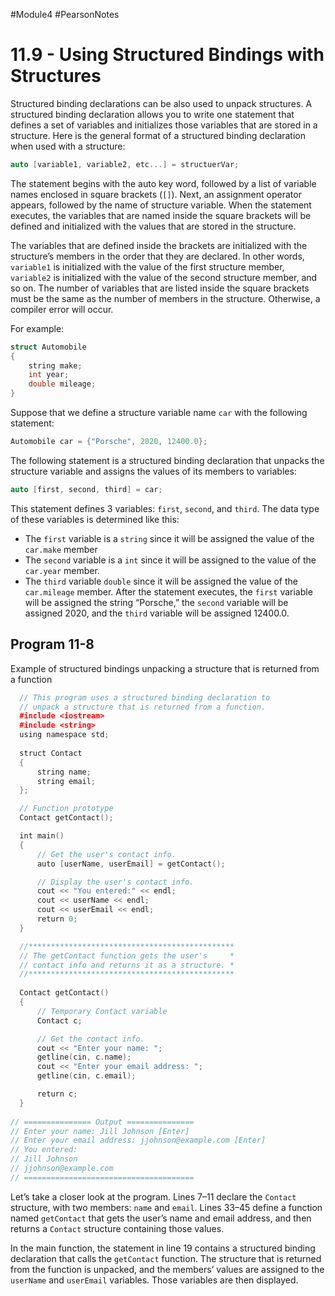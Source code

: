 #Module4 #PearsonNotes 
# 11.9 - Using Structured Bindings with Structures
Structured binding declarations can be also used to unpack structures. A structured binding declaration allows you to write one statement that defines a set of variables and initializes those variables that are stored in a structure. Here is the general format of a structured binding declaration when used with a structure:
```c++
auto [variable1, variable2, etc...] = structuerVar;
```

The statement begins with the auto key word, followed by a list of variable names enclosed in square brackets (`[]`). Next, an assignment operator appears, followed by the name of structure variable. When the statement executes, the variables that are named inside the square brackets will be defined and initialized with the values that are stored in the structure.

The variables that are defined inside the brackets are initialized with the structure’s members in the order that they are declared. In other words, `variable1` is initialized with the value of the first structure member, `variable2` is initialized with the value of the second structure member, and so on. The number of variables that are listed inside the square brackets must be the same as the number of members in the structure. Otherwise, a compiler error will occur.

For example:
```c++
struct Automobile
{
	string make;
	int year;
	double mileage;
}
```

Suppose that we define a structure variable name `car` with the following statement:
```c++
Automobile car = {"Porsche", 2020, 12400.0};
```

The following statement is a structured binding declaration that unpacks the structure variable and assigns the values of its members to variables:
```c++
auto [first, second, third] = car;
```

This statement defines 3 variables: `first`, `second`, and `third`. The data type of these variables is determined like this:
- The `first` variable is a `string` since it will be assigned the value of the `car.make` member
- The `second` variable is a `int` since it will be assigned to the value of the `car.year` member.
- The `third` variable `double` since it will be assigned the value of the `car.mileage` member.
After the statement executes, the `first` variable will be assigned the string “Porsche,” the `second` variable will be assigned 2020, and the `third` variable will be assigned 12400.0.

## Program 11-8
Example of structured bindings unpacking a structure that is returned from a function
```c++
  // This program uses a structured binding declaration to 
  // unpack a structure that is returned from a function. 
  #include <iostream> 
  #include <string> 
  using namespace std; 
  
  struct Contact 
  {
      string name;
      string email;
  };

  // Function prototype
  Contact getContact();

  int main()
  {
      // Get the user's contact info.
      auto [userName, userEmail] = getContact();

      // Display the user's contact info.
      cout << "You entered:" << endl;
      cout << userName << endl;
      cout << userEmail << endl;
      return 0;
  }

  //**********************************************
  // The getContact function gets the user's     *
  // contact info and returns it as a structure. *
  //**********************************************
  
  Contact getContact()
  {
      // Temporary Contact variable
      Contact c;

      // Get the contact info.
      cout << "Enter your name: ";
      getline(cin, c.name);
      cout << "Enter your email address: ";
      getline(cin, c.email);

      return c;
  }
  
// =============== Output ===============
// Enter your name: Jill Johnson [Enter]
// Enter your email address: jjohnson@example.com [Enter]
// You entered:
// Jill Johnson
// jjohnson@example.com
// ======================================
```

Let’s take a closer look at the program. Lines 7–11 declare the `Contact` structure, with two members: `name` and `email`. Lines 33–45 define a function named `getContact` that gets the user’s name and email address, and then returns a `Contact` structure containing those values.

In the main function, the statement in line 19 contains a structured binding declaration that calls the `getContact` function. The structure that is returned from the function is unpacked, and the members’ values are assigned to the `userName` and `userEmail` variables. Those variables are then displayed.